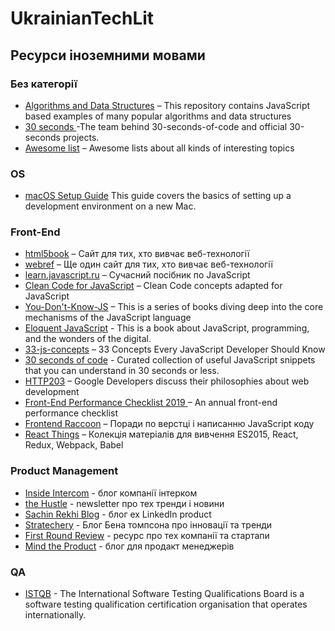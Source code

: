 # UkrainianTechLit

## Ресурси іноземними мовами

### Без категорії
- [Algorithms and Data Structures](https://github.com/trekhleb/javascript-algorithms) – This repository contains JavaScript based examples of many popular algorithms and data structures
- [30 seconds ](https://github.com/30-seconds) -The team behind 30-seconds-of-code and official 30-seconds projects.
- [Awesome list](https://github.com/sindresorhus/awesome) – Awesome lists about all kinds of interesting topics

### OS
- [macOS Setup Guide](http://sourabhbajaj.com/mac-setup/) This guide covers the basics of setting up a development environment on a new Mac.

### Front-End
- [html5book](https://html5book.ru/) – Сайт для тих, хто вивчає веб-технології
- [webref](https://webref.ru/) – Ще один сайт для тих, хто вивчає веб-технології
- [learn.javascript.ru](https://learn.javascript.ru/) – Сучасний посібник по JavaScript
- [Clean Code for JavaScript](https://github.com/ryanmcdermott/clean-code-javascript) – Clean Code concepts adapted for JavaScript
- [You-Don't-Know-JS](https://github.com/getify/You-Dont-Know-JS) – This is a series of books diving deep into the core mechanisms of the JavaScript language
- [Eloquent JavaScript](http://eloquentjavascript.net/) - This is a book about JavaScript, programming, and the wonders of the digital. 
- [33-js-concepts](https://github.com/leonardomso/33-js-concepts) – 33 Concepts Every JavaScript Developer Should Know
- [30 seconds of code](https://github.com/30-seconds/30-seconds-of-code) - Curated collection of useful JavaScript snippets that you can understand in 30 seconds or less.
- [HTTP203](https://www.youtube.com/playlist?list=PLNYkxOF6rcIAKIQFsNbV0JDws_G_bnNo9) – Google Developers discuss their philosophies about web development
- [Front-End Performance Checklist 2019 ](https://www.smashingmagazine.com/2019/01/front-end-performance-checklist-2019-pdf-pages/) – An annual front-end performance checklist
- [Frontend Raccoon](https://github.com/rtivital/jsraccoon) – Поради по верстці і написанню JavaScript коду
- [React Things](https://github.com/rtivital/react-things) – Колекція матеріалів для вивчення ES2015, React, Redux, Webpack, Babel

### Product Management

- [Inside Intercom](https://www.intercom.com/blog/) - блог компанії інтерком
- [the Hustle](https://thehustle.co/episodes) - newsletter про тех тренди і новини
- [Sachin Rekhi Blog](http://www.sachinrekhi.com/) - блог ex LinkedIn product
- [Stratechery](https://stratechery.com) - Блог Бена томпсона про інновації та тренди
- [First Round Review](https://firstround.com/review/) - ресурс про тех компанії та стартапи
- [Mind the Product](https://www.mindtheproduct.com/) - блог для продакт менеджерів

### QA 
- [ISTQB](https://www.istqb.org/downloads/syllabi/foundation-level-syllabus.html) - The International Software Testing Qualifications Board is a software testing qualification certification organisation that operates internationally. 
